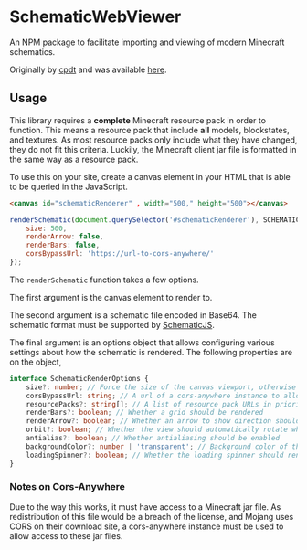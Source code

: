 # SchematicWebViewer

An NPM package to facilitate importing and viewing of modern Minecraft schematics.

Originally by [cpdt](https://github.com/cpdt) and was available [here](https://github.com/me4502/WorldEditGolf/tree/master/3d_test).

## Usage

This library requires a **complete** Minecraft resource pack in order to function. This means a resource pack that include **all** models, blockstates, and textures. As most resource packs only include what they have changed, they do not fit this criteria. Luckily, the Minecraft client jar file is formatted in the same way as a resource pack.

To use this on your site, create a canvas element in your HTML that is able to be queried in the JavaScript.

```html
<canvas id="schematicRenderer" , width="500," height="500"></canvas>
```

```javascript
renderSchematic(document.querySelector('#schematicRenderer'), SCHEMATIC_FILE, {
    size: 500,
    renderArrow: false,
    renderBars: false,
    corsBypassUrl: 'https://url-to-cors-anywhere/'
});
```

The `renderSchematic` function takes a few options.

The first argument is the canvas element to render to.

The second argument is a schematic file encoded in Base64. The schematic format must be supported by [SchematicJS](https://github.com/EngineHub/SchematicJS).

The final argument is an options object that allows configuring various settings about how the schematic is rendered. The following properties are on the object,

```typescript
interface SchematicRenderOptions {
    size?: number; // Force the size of the canvas viewport, otherwise uses canvas size
    corsBypassUrl: string; // A url of a cors-anywhere instance to allow access to MC server jars
    resourcePacks?: string[]; // A list of resource pack URLs in priority order
    renderBars?: boolean; // Whether a grid should be rendered
    renderArrow?: boolean; // Whether an arrow to show direction should be rendered
    orbit?: boolean; // Whether the view should automatically rotate when not being dragged by the user
    antialias?: boolean; // Whether antialiasing should be enabled
    backgroundColor?: number | 'transparent'; // Background color of the canvas (default: 0xffffff)
    loadingSpinner?: boolean; // Whether the loading spinner should render
}
```

### Notes on Cors-Anywhere

Due to the way this works, it must have access to a Minecraft jar file. As redistribution of this file would be a breach of the license, and Mojang uses CORS on their download site, a cors-anywhere instance must be used to allow access to these jar files.
